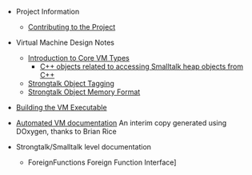   * Project Information
    * [Contributing to the Project](Contributing.md)

  * Virtual Machine Design Notes
    * [Introduction to Core VM Types](BasicTypesIntro.md)
      * [C++ objects related to accessing Smalltalk heap objects from C++](VMTypesForSmalltalkObjects.md)
    * [Strongtalk Object Tagging](Tagging.md)
    * [Strongtalk Object Memory Format](ObjectFormat.md)
  * [Building the VM Executable](Building.md)
  * [Automated VM documentation](http://tunes.org/~water/strongtalk/vm-doc/) An interim copy generated using DOxygen, thanks to Brian Rice
  * Strongtalk/Smalltalk level documentation
    * ForeignFunctions Foreign Function Interface]
